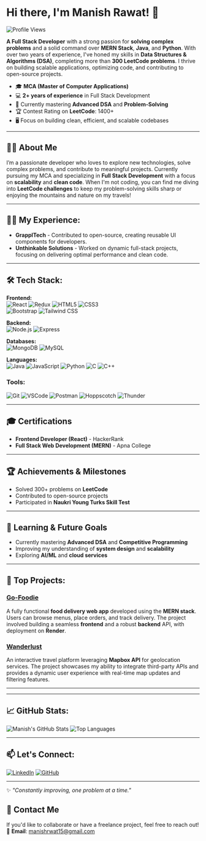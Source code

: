 # Hi there, I'm Manish Rawat! 👋

![Profile Views](https://komarev.com/ghpvc/?username=Manishrwt15&color=blueviolet&style=flat-square)

**A Full Stack Developer** with a strong passion for **solving complex problems** and a solid command over **MERN Stack**, **Java**, and **Python**. With over two years of experience, I've honed my skills in **Data Structures & Algorithms (DSA)**, completing more than **300 LeetCode problems**. I thrive on building scalable applications, optimizing code, and contributing to open-source projects.

- 🎓 **MCA (Master of Computer Applications)**
- 💻 **2+ years of experience** in Full Stack Development
- 🌱 Currently mastering **Advanced DSA** and **Problem-Solving**
- 🏆 Contest Rating on **LeetCode**: 1400+
- 🖥️ Focus on building clean, efficient, and scalable codebases

---

## 🙋‍♂️ About Me

I’m a passionate developer who loves to explore new technologies, solve complex problems, and contribute to meaningful projects. Currently pursuing my MCA and specializing in **Full Stack Development** with a focus on **scalability** and **clean code**. When I'm not coding, you can find me diving into **LeetCode challenges** to keep my problem-solving skills sharp or enjoying the mountains and nature on my travels!

---

## 👨‍💻 My Experience:
- **GrapplTech** - Contributed to open-source, creating reusable UI components for developers.
- **Unthinkable Solutions** - Worked on dynamic full-stack projects, focusing on delivering optimal performance and clean code.

---

## 🛠️ Tech Stack:
**Frontend:**  
![React](https://img.shields.io/badge/React-20232A?style=for-the-badge&logo=react&logoColor=61DAFB) 
![Redux](https://img.shields.io/badge/Redux-764ABC?style=for-the-badge&logo=redux&logoColor=white)
![HTML5](https://img.shields.io/badge/HTML5-E34F26?style=for-the-badge&logo=html5&logoColor=white) 
![CSS3](https://img.shields.io/badge/CSS3-1572B6?style=for-the-badge&logo=css3&logoColor=white)  
![Bootstrap](https://img.shields.io/badge/Bootstrap-563D7C?style=for-the-badge&logo=bootstrap&logoColor=white)
![Tailwind CSS](https://img.shields.io/badge/Tailwind%20CSS-06B6D4?style=for-the-badge&logo=tailwind-css&logoColor=white)

**Backend:**  
![Node.js](https://img.shields.io/badge/Node.js-43853D?style=for-the-badge&logo=node-dot-js&logoColor=white) 
![Express](https://img.shields.io/badge/Express.js-404D59?style=for-the-badge)  

**Databases:**  
![MongoDB](https://img.shields.io/badge/MongoDB-4EA94B?style=for-the-badge&logo=mongodb&logoColor=white) 
![MySQL](https://img.shields.io/badge/MySQL-4479A1?style=for-the-badge&logo=mysql&logoColor=white)  

**Languages:**  
![Java](https://img.shields.io/badge/Java-ED8B00?style=for-the-badge&logo=java&logoColor=white) 
![JavaScript](https://img.shields.io/badge/JavaScript-F7DF1E?style=for-the-badge&logo=javascript&logoColor=black)
![Python](https://img.shields.io/badge/Python-3776AB?style=for-the-badge&logo=python&logoColor=white)
![C](https://img.shields.io/badge/C-00599C?style=for-the-badge&logo=c&logoColor=white)
![C++](https://img.shields.io/badge/C%2B%2B-00599C?style=for-the-badge&logo=c%2B%2B&logoColor=white)

### Tools:
![Git](https://img.shields.io/badge/Git-F05032?style=for-the-badge&logo=git&logoColor=white)
![VSCode](https://img.shields.io/badge/VSCode-0078D4?style=for-the-badge&logo=visual-studio-code&logoColor=white)
![Postman](https://img.shields.io/badge/Postman-FF6C37?style=for-the-badge&logo=postman&logoColor=white)
![Hoppscotch](https://img.shields.io/badge/Hoppscotch-FF5C5C?style=for-the-badge&logo=hoppscotch&logoColor=white)
![Thunder](https://img.shields.io/badge/Thunder-FFB845?style=for-the-badge&logo=thunder&logoColor=white)

---

## 🎓 Certifications

- **Frontend Developer (React)** - HackerRank
- **Full Stack Web Development (MERN)** - Apna College

---

## 🏆 Achievements & Milestones

- Solved 300+ problems on **LeetCode**
- Contributed to open-source projects
- Participated in **Naukri Young Turks Skill Test**

---

## 🚀 Learning & Future Goals

- Currently mastering **Advanced DSA** and **Competitive Programming**
- Improving my understanding of **system design** and **scalability**
- Exploring **AI/ML** and **cloud services**

---

## 🚀 Top Projects:
### [Go-Foodie](https://go-foodie-frontend.onrender.com/)
A fully functional **food delivery web app** developed using the **MERN stack**. Users can browse menus, place orders, and track delivery. The project involved building a seamless **frontend** and a robust **backend** API, with deployment on **Render**.

### [Wanderlust](https://github.com/Manishrwt15/wanderlust)
An interactive travel platform leveraging **Mapbox API** for geolocation services. The project showcases my ability to integrate third-party APIs and provides a dynamic user experience with real-time map updates and filtering features.

---

---

## 📈 GitHub Stats:
![Manish's GitHub Stats](https://github-readme-stats.vercel.app/api?username=Manishrwt15&show_icons=true&theme=radical&count_private=true)
![Top Languages](https://github-readme-stats.vercel.app/api/top-langs/?username=Manishrwt15&layout=compact&theme=radical)

---

## 📫 Let's Connect:
[![LinkedIn](https://img.shields.io/badge/LinkedIn-Manish%20Rawat-blue?style=for-the-badge&logo=linkedin)](https://www.linkedin.com/in/manishrwt15) 
[![GitHub](https://img.shields.io/badge/GitHub-Manishrwt15-333?style=for-the-badge&logo=github)](https://github.com/Manishrwt15)

---

✨ *"Constantly improving, one problem at a time."*

## 📩 Contact Me

If you'd like to collaborate or have a freelance project, feel free to reach out!  
📧 **Email**: manishrwat15@gmail.com
